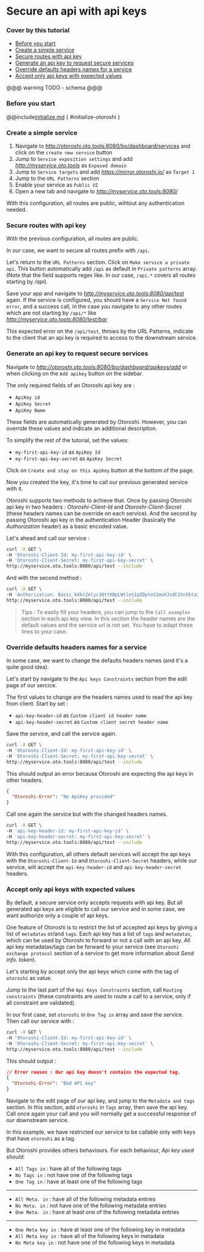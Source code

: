 # Secure an api with api keys

### Cover by this tutorial
- [Before you start](#before-you-start)
- [Create a simple service](#create-a-simple-service)
- [Secure routes with api key](#secure-an-api-with-apikey)
- [Generate an api key to request secure services](#generate-an-api-key-to-request-secure-services)
- [Override defaults headers names for a service](#override-defaults-headers-names-for-a-service)
- [Accept only api keys with expected values](#accept-only-api-keys-with-expected-values)

@@@ warning
TODO - schema
@@@

### Before you start

@@include[initialize.md](../includes/initialize.md) { #initialize-otoroshi }

### Create a simple service 

1. Navigate to http://otoroshi.oto.tools:8080/bo/dashboard/services and click on the `create new service` button
2. Jump to `Service exposition settings` and add *http://myservice.oto.tools* as `Exposed domain`
3. Jump to `Service targets` and add *https://mirror.otoroshi.io/* as `Target 1`
4. Jump to the `URL Patterns` section
5. Enable your service as `Public UI`
6. Open a new tab and navigate to *http://myservice.oto.tools:8080/*

With this configuration, all routes are public, wihtout any authentication needed.

### Secure routes with api key

With the previous configuration, all routes are public. 

In our case, we want to secure all routes prefix with `/api`.

Let's return to the `URL Patterns` section. Click on `Make service a private api`. This button automatically add `/api` as default in `Private patterns` array. (Note that the field supports regex like. In our case, `/api.*` covers all routes starting by */api*).

Save your app and navigate to *http://myservice.oto.tools:8080/api/test* again. If the service is configured, you should have a `Service Not found error`, and a success call, in the case you navigate to any other routes which are not starting by `/api/*` like *http://myservice.oto.tools:8080/test/bar*

This expected error on the `/api/test`, throws by the URL Patterns, indicate to the client that an api key is required to access to the downstream service.

### Generate an api key to request secure services

Navigate to *http://otoroshi.oto.tools:8080/bo/dashboard/apikeys/add* or when clicking on the `Add apikey` button on the sidebar.

The only required fields of an Otoroshi api key are : 
* `ApiKey id`
* `ApiKey Secret`
* `ApiKey Name`

These fields are automatically generated by Otoroshi. However, you can override these values and indicate an additional description.

To simplify the rest of the tutorial, set the values:
* `my-first-api-key-id` as `ApiKey Id`
* `my-first-api-key-secret` as `ApiKey Secret`


Click on `Create and stay on this ApiKey` button at the bottom of the page.

Now you created the key, it's time to call our previous generated service with it.

Otoroshi supports two methods to achieve that. 
Once by passing Otoroshi api key in two headers : *Otoroshi-Client-Id* and *Otoroshi-Client-Secret* (these headers names can be override on each service).
And the second by passing Otoroshi api key in the authentication Header (basically the *Authorization* header) as a basic encoded value.

Let's ahead and call our service :
```sh
curl -X GET \
-H 'Otoroshi-Client-Id: my-first-api-key-id' \
-H 'Otoroshi-Client-Secret: my-first-api-key-secret' \
http://myservice.oto.tools:8080/api/test --include
```
And with the second method :

```sh
curl -X GET \
-H 'Authorization: Basic bXktZmlyc3QtYXBpLWtleS1pZDpteS1maXJzdC1hcGkta2V5LXNlY3JldA==' \
http://myservice.oto.tools:8080/api/test --include
```

> Tips : To easily fill your headers, you can jump to the `Call examples` section in each api key view. In this section the header names are the default values and the service url is not set. You have to adapt these lines to your case. 

### Override defaults headers names for a service

In some case, we want to change the defaults headers names (and it's a quite good idea).

Let's start by navigate to the `Api keys Constraints` section from the edit page of our sercice.

The first values to change are the headers names used to read the api key from client. Start by set :
* `api-key-header-id` as `Custom client id header name`
* `api-key-header-secret` as `Custom client secret header name`

Save the service, and call the service again.

```sh
curl -X GET \
-H 'Otoroshi-Client-Id: my-first-api-key-id' \
-H 'Otoroshi-Client-Secret: my-first-api-key-secret' \
http://myservice.oto.tools:8080/api/test --include
```

This should output an error because Otoroshi are expecting the api keys in other headers.

```json
{
  "Otoroshi-Error": "No ApiKey provided"
}
```

Call one again the service but with the changed headers names.

```sh
curl -X GET \
-H 'api-key-header-id: my-first-api-key-id' \
-H 'api-key-header-secret: my-first-api-key-secret' \
http://myservice.oto.tools:8080/api/test --include
```

With this configuration, all others default services will accept the api keys with the `Otoroshi-Client-Id` and `Otoroshi-Client-Secret` headers, while our service, will accept the `api-key-header-id` and `api-key-header-secret` headers.

### Accept only api keys with expected values

By default, a secure service only accepts requests with api key. But all generated api keys are eligible to call our service and in some case, we want authorize only a couple of api keys.

One feature of Otoroshi is to restrict the list of accepted api keys by giving a list of `metadatas` or/and `tags`. Each api key has a list of `tags` and `metadatas`, which can be used by Otoroshi to forward or not a call with an api key. All api key metadatas/tags can be forward to your service (see `Otoroshi exchange protocol` section of a service to get more information about *Send info. token*).

Let's starting by accept only the api keys which come with the tag of `otoroshi` as value.

Jump to the last part of the `Api Keys Constraints` section, call `Routing constraints` (these constraints are used to route a call to a service, only if all constraint are validated).

In our first case, set `otoroshi` in `One Tag in` array and save the service.
Then call our service with :
```sh
curl -X GET \
-H 'Otoroshi-Client-Id: my-first-api-key-id' \
-H 'Otoroshi-Client-Secret: my-first-api-key-secret' \
http://myservice.oto.tools:8080/api/test --include
```

This should output :
```json
// Error reason : Our api key doesn't contains the expected tag.
{
  "Otoroshi-Error": "Bad API key"
}
```

Navigate to the edit page of our api key, and jump to the `Metadata and tags` section.
In this section, add `otoroshi` in `Tags` array, then save the api key. Call once again your call and you will normally get a successful response of our downstream service.

In this example, we have restricted our service to be callable only with keys that have `otoroshi` as a tag.

But Otoroshi provides others behaviours. For each behaviour, *Api key used should*:
* `All Tags in` : have all of the following tags
* `No Tags in` : not have one of the following tags
* `One Tag in` : have at least one of the following tags
---
* `All Meta. in` : have all of the following metadata entries
* `No Meta. in` : not have one of the following metadata entries
* `One Meta. in` : have at least one of the following metadata entries
----
* `One Meta key in` : have at least one of the following key in metadata
* `All Meta key in` : have all of the following keys in metadata
* `No Meta key in` : not have one of the following keys in metadata